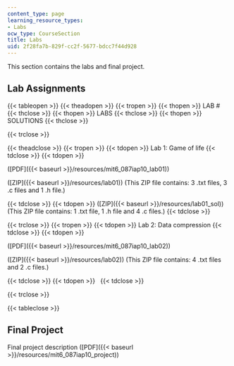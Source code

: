 ```yaml
---
content_type: page
learning_resource_types:
- Labs
ocw_type: CourseSection
title: Labs
uid: 2f28fa7b-829f-cc2f-5677-bdcc7f44d928
---
```


This section contains the labs and final project.

Lab Assignments
---------------

{{< tableopen >}}
{{< theadopen >}}
{{< tropen >}}
{{< thopen >}}
LAB #
{{< thclose >}}
{{< thopen >}}
LABS
{{< thclose >}}
{{< thopen >}}
SOLUTIONS
{{< thclose >}}

{{< trclose >}}

{{< theadclose >}}
{{< tropen >}}
{{< tdopen >}}
Lab 1: Game of life
{{< tdclose >}}
{{< tdopen >}}


([PDF]({{< baseurl >}}/resources/mit6_087iap10_lab01))

([ZIP]({{< baseurl >}}/resources/lab01)) (This ZIP file contains: 3 .txt files, 3 .c files and 1 .h file.)


{{< tdclose >}}
{{< tdopen >}}
([ZIP]({{< baseurl >}}/resources/lab01_sol)) (This ZIP file contains: 1 .txt file, 1 .h file and 4 .c files.)
{{< tdclose >}}

{{< trclose >}}
{{< tropen >}}
{{< tdopen >}}
Lab 2: Data compression
{{< tdclose >}}
{{< tdopen >}}


([PDF]({{< baseurl >}}/resources/mit6_087iap10_lab02))

([ZIP]({{< baseurl >}}/resources/lab02)) (This ZIP file contains: 4 .txt files and 2 .c files.)


{{< tdclose >}}
{{< tdopen >}}
 
{{< tdclose >}}

{{< trclose >}}

{{< tableclose >}}

Final Project
-------------

Final project description ([PDF]({{< baseurl >}}/resources/mit6_087iap10_project))